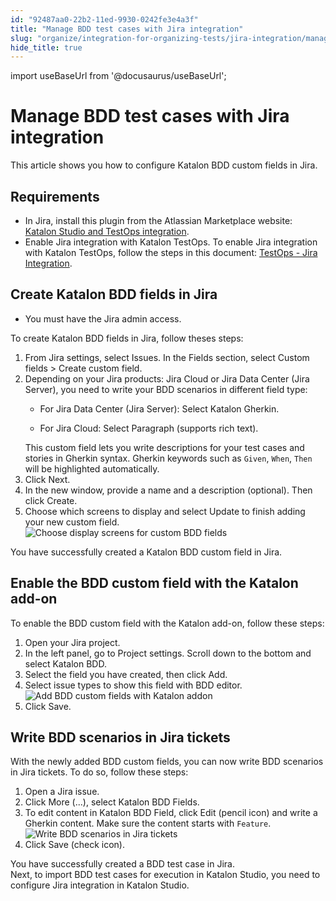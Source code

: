 ```yaml
---
id: "92487aa0-22b2-11ed-9930-0242fe3e4a3f"
title: "Manage BDD test cases with Jira integration"
slug: "organize/integration-for-organizing-tests/jira-integration/manage-bdd-test-cases-with-jira-integration"
hide_title: true
---
```

import useBaseUrl from '@docusaurus/useBaseUrl';


# <a id="id" class="anchor_top_offset"/><a id="ariaid-title1" class="anchor_top_offset"/>Manage  BDD test cases   with Jira integration

<p xmlns="http://www.w3.org/1999/xhtml" className="p">This article shows you how to configure Katalon BDD custom fields in Jira.</p> 

## Requirements

<div xmlns="http://www.w3.org/1999/xhtml" className="p"><ul className="ul"><li className="li">In Jira, install this plugin from the Atlassian Marketplace website: <a className="xref j-external-link" href="https://marketplace.atlassian.com/apps/1217501/katalon-bdd-test-automation-for-jira?hosting=cloud&tab=overview" target="_blank">Katalon Studio and TestOps integration</a>.</li><li className="li">Enable Jira integration with <span className="ph">Katalon TestOps</span>. To enable Jira integration with <span className="ph">Katalon TestOps</span>, follow the steps in this document: <a className="xref" href="/organize/integration-for-organizing-tests/jira-integration/enable-katalon-testops---jira-integration-for-test-management#task-7062">TestOps - Jira Integration</a>.</li></ul></div>

## <a id="task-5753" class="anchor_top_offset"/>Create Katalon BDD  fields in Jira 

<div xmlns="http://www.w3.org/1999/xhtml" className="section prereq p"><ul className="ul"><li className="li"><p className="p">You must have the Jira admin access.</p></li></ul></div>
<section xmlns="http://www.w3.org/1999/xhtml" className="section context"> To create Katalon BDD  fields in Jira, follow theses steps:</section> 
<ol xmlns="http://www.w3.org/1999/xhtml" className="ol steps"><li className="li step stepexpand"><span className="ph cmd">From Jira settings, select <span className="ph uicontrol">Issues</span>. In the <span className="ph uicontrol">Fields</span> section, select <span className="ph uicontrol">Custom fields</span> &gt; <span className="ph uicontrol">Create custom field</span>.</span></li><li className="li step stepexpand"><span className="ph cmd">Depending on your Jira products: Jira Cloud or Jira Data Center (Jira Server), you need to  write your BDD scenarios in different field type:</span><div className="itemgroup info"><ul className="ul"><li className="li"><p className="p">For Jira Data Center (Jira Server): Select <span className="ph uicontrol">Katalon Gherkin</span>.</p></li><li className="li"><p className="p">For Jira Cloud: Select <span className="ph uicontrol">Paragraph (supports rich text)</span>.</p></li></ul></div><div className="itemgroup info">This custom field lets you write descriptions for your test cases and stories in Gherkin syntax. Gherkin keywords such as <code className="ph codeph">Given</code>, <code className="ph codeph">When</code>, <code className="ph codeph">Then</code> will be highlighted automatically.</div></li><li className="li step stepexpand"><span className="ph cmd">Click <span className="ph uicontrol">Next</span>.</span></li><li className="li step stepexpand"><span className="ph cmd">In the new window, provide a name and a description (optional). Then click <span className="ph uicontrol">Create</span>.</span></li><li className="li step stepexpand"><span className="ph cmd">Choose which screens to display and select <span className="ph uicontrol">Update</span> to finish adding your new custom field.</span><div className="itemgroup info"><img className="image" src={useBaseUrl("/9246ccf0-22b2-11ed-9930-0242fe3e4a3f.png")} alt="Choose display screens for custom BDD fields" /></div></li></ol> 
<section xmlns="http://www.w3.org/1999/xhtml" className="section result">You have successfully created a Katalon BDD  custom field in Jira.</section> 

## <a id="task-4059" class="anchor_top_offset"/>Enable the BDD custom field with the Katalon add-on

<section xmlns="http://www.w3.org/1999/xhtml" className="section context">To enable the BDD custom field with the Katalon add-on, follow these steps:</section> 
<ol xmlns="http://www.w3.org/1999/xhtml" className="ol steps"><li className="li step stepexpand"><span className="ph cmd">Open your Jira project. </span></li><li className="li step stepexpand"><span className="ph cmd">In the left panel, go to  <span className="ph uicontrol">Project settings</span>. Scroll down to the bottom and select <span className="ph uicontrol">Katalon BDD</span>.</span></li><li className="li step stepexpand"><span className="ph cmd">Select the field you have created, then click <span className="ph uicontrol">Add</span>.</span></li><li className="li step stepexpand"><span className="ph cmd">Select issue types to show this field with BDD editor.</span><div className="itemgroup info"><img className="image" src={useBaseUrl("/92476930-22b2-11ed-9930-0242fe3e4a3f.png")} alt="Add BDD custom fields with Katalon addon" /></div></li><li className="li step stepexpand"><span className="ph cmd">Click <span className="ph uicontrol">Save</span>.</span></li></ol> 

## <a id="task-4654" class="anchor_top_offset"/>Write BDD scenarios in Jira tickets

<section xmlns="http://www.w3.org/1999/xhtml" className="section context">With the newly added BDD custom fields, you can now write BDD scenarios in Jira tickets. To do so, follow these steps:</section> 
<ol xmlns="http://www.w3.org/1999/xhtml" className="ol steps"><li className="li step stepexpand"><span className="ph cmd">Open a Jira issue.</span></li><li className="li step stepexpand"><span className="ph cmd">Click <span className="ph uicontrol">More (...)</span>, select <span className="ph uicontrol">Katalon BDD Fields</span>.</span></li><li className="li step stepexpand"><span className="ph cmd">To edit content in Katalon BDD Field, click <span className="ph uicontrol">Edit</span> (pencil icon) and write a Gherkin content. Make sure the content starts with <code className="ph codeph">Feature</code>.</span><div className="itemgroup info"><img className="image" width={500} src={useBaseUrl("/92482c80-22b2-11ed-9930-0242fe3e4a3f.png")} alt="Write BDD scenarios in Jira tickets" /></div></li><li className="li step stepexpand"><span className="ph cmd">Click <span className="ph uicontrol">Save</span> (check icon).</span></li></ol> 
<section xmlns="http://www.w3.org/1999/xhtml" className="section result">You have successfully created a BDD test case in Jira. </section> 
<section xmlns="http://www.w3.org/1999/xhtml" className="section postreq">Next, to import BDD test cases for execution in <span className="ph">Katalon Studio</span>, you need to configure Jira integration in <span className="ph">Katalon Studio</span>.</section> 
